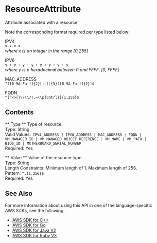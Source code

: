 # ResourceAttribute<a name="API_ResourceAttribute"></a>

Attribute associated with a resource\.

Note the corresponding format required per type listed below:

IPV4  
 `x.x.x.x`   
 *where x is an integer in the range \[0,255\]* 

IPV6  
 `y : y : y : y : y : y : y : y`   
 *where y is a hexadecimal between 0 and FFFF\. \[0, FFFF\]* 

MAC\_ADDRESS  
 `^([0-9A-Fa-f]{2}[:-]){5}([0-9A-Fa-f]{2})$` 

FQDN  
 `^[^<>{}\\\\/?,=\\p{Cntrl}]{1,256}$` 

## Contents<a name="API_ResourceAttribute_Contents"></a>

 ** Type **   <a name="migrationhub-Type-ResourceAttribute-Type"></a>
Type of resource\.  
Type: String  
Valid Values:` IPV4_ADDRESS | IPV6_ADDRESS | MAC_ADDRESS | FQDN | VM_MANAGER_ID | VM_MANAGED_OBJECT_REFERENCE | VM_NAME | VM_PATH | BIOS_ID | MOTHERBOARD_SERIAL_NUMBER`   
Required: Yes

 ** Value **   <a name="migrationhub-Type-ResourceAttribute-Value"></a>
Value of the resource type\.  
Type: String  
Length Constraints: Minimum length of 1\. Maximum length of 256\.  
Pattern: `^.{1,256}$`   
Required: Yes

## See Also<a name="API_ResourceAttribute_SeeAlso"></a>

For more information about using this API in one of the language\-specific AWS SDKs, see the following:
+  [AWS SDK for C\+\+](https://docs.aws.amazon.com/goto/SdkForCpp/AWSMigrationHub-2017-05-31/ResourceAttribute) 
+  [AWS SDK for Go](https://docs.aws.amazon.com/goto/SdkForGoV1/AWSMigrationHub-2017-05-31/ResourceAttribute) 
+  [AWS SDK for Java V2](https://docs.aws.amazon.com/goto/SdkForJavaV2/AWSMigrationHub-2017-05-31/ResourceAttribute) 
+  [AWS SDK for Ruby V3](https://docs.aws.amazon.com/goto/SdkForRubyV3/AWSMigrationHub-2017-05-31/ResourceAttribute) 